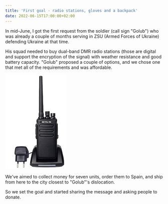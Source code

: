 ```yaml
---
title: 'First goal - radio stations, gloves and a backpack'
date: 2022-06-15T17:00:00+02:00
---
```


In mid-June, I got the first request from the soldier (call sign "Golub") who was already a couple of months serving in ZSU (Armed Forces of Ukraine) defending Ukraine at that time.

His squad needed to buy dual-band DMR radio stations (those are digital and support the encryption of the signal) with weather resistance and good battery capacity. "Golub" proposed a couple of options, and we chose one that met all of the requirements and was affordable.

![Image alt](./radio.jpg 'Example for a radio station')

We've aimed to collect money for seven units, order them to Spain, and ship from here to the city closest to "Golub"'s dislocation.

So we set the goal and started sharing the message and asking people to donate.
